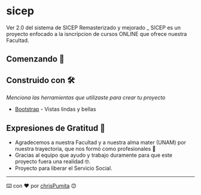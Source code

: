# sicep
 Ver 2.0 del sistema de SICEP Remasterizado y mejorado
_ SICEP es un proyecto enfocado a la isncripcion de cursos ONLINE que ofrece nuestra Facultad.

## Comenzando 🚀


## Construido con 🛠️

_Menciona las herramientas que utilizaste para crear tu proyecto_

* [Bootstrap](https://getbootstrap.com/docs/5.0/getting-started/introduction/) - Vistas lindas y bellas


## Expresiones de Gratitud 🎁

* Agradecemos a nuestra Facultad y a nuestra alma mater (UNAM) por nuestra trayectoria, que nos formó como profesionales 📢
* Gracias al equipo que ayudo y trabajo duramente para que este proyecto fuera una realidad 🤓.
* Proyecto para liberar el Servicio Social.



---
⌨️ con ❤️ por [chrisPumita](https://github.com/chrisPumita) 😊
